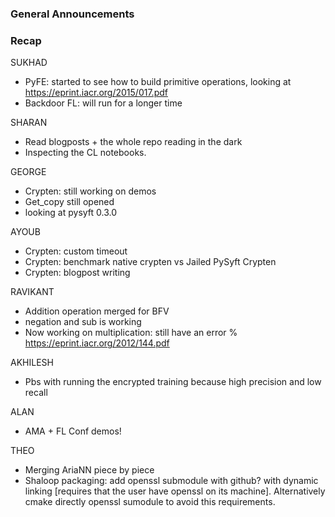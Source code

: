 ### General Announcements

### Recap
SUKHAD
- PyFE: started to see how to build primitive operations, looking at https://eprint.iacr.org/2015/017.pdf
- Backdoor FL: will run for a longer time

SHARAN
- Read blogposts + the whole repo reading in the dark
- Inspecting the CL notebooks.

GEORGE
- Crypten: still working on demos
- Get_copy still opened
- looking at pysyft 0.3.0

AYOUB
- Crypten: custom timeout
- Crypten: benchmark native crypten vs Jailed PySyft Crypten
- Crypten: blogpost writing

RAVIKANT
- Addition operation merged for BFV
- negation and sub is working
- Now working on multiplication: still have an error % https://eprint.iacr.org/2012/144.pdf

AKHILESH
- Pbs with running the encrypted training because high precision and low recall

ALAN
- AMA + FL Conf demos!

THEO
- Merging AriaNN piece by piece
- Shaloop packaging: add openssl submodule with github? with dynamic linking [requires that the user have openssl on its machine]. Alternatively cmake directly openssl sumodule to avoid this requirements.
